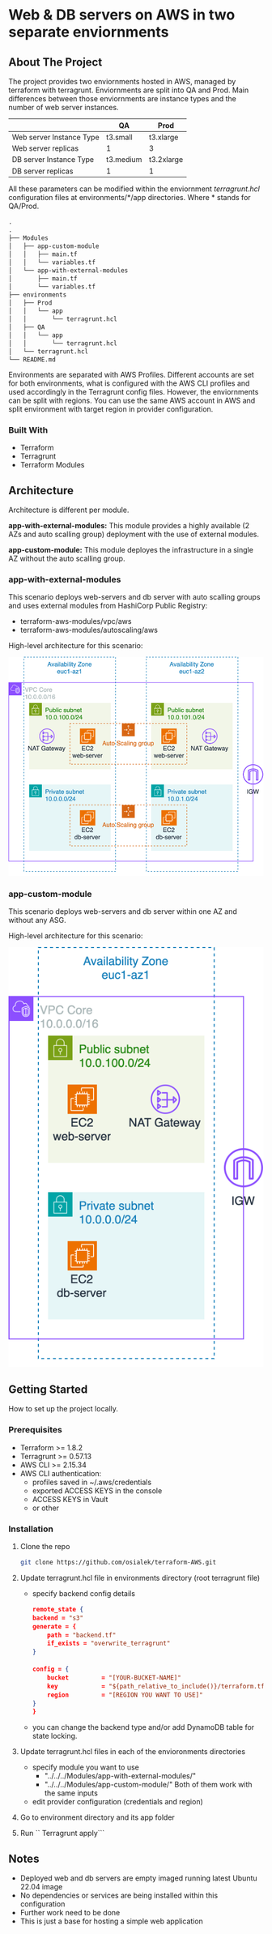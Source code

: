 # Web & DB servers on AWS in two separate enviornments

## About The Project

The project provides two enviornments hosted in AWS, managed by terraform with terragrunt. Enviornments are split into QA and Prod. Main differences between those enviornments are instance types and the number of web server instances.

|  |QA|Prod|
|------|-----|-----|
|Web server Instance Type|t3.small|t3.xlarge|
|Web server replicas | 1 | 3|
|DB server Instance Type|t3.medium|t3.2xlarge|
|DB server replicas |1|1|

All these parameters can be modified within the enviornment *terragrunt.hcl* configuration files at environments/\*/app directories. Where \* stands for QA/Prod.

```
.
.
├── Modules
│   ├── app-custom-module
│   │   ├── main.tf
│   │   └── variables.tf
│   └── app-with-external-modules
│       ├── main.tf
│       └── variables.tf
├── environments
│   ├── Prod
│   │   └── app
│   │       └── terragrunt.hcl
│   ├── QA
│   │   └── app
│   │       └── terragrunt.hcl
│   └── terragrunt.hcl
└── README.md
```

Environments are separated with AWS Profiles. Different accounts are set for both environments, what is configured with the AWS CLI profiles and used accordingly in the Terragrunt config files. However, the enviornments can be split with regions. You can use the same AWS account in AWS and split environment with target region in provider configuration.

### Built With

- Terraform
- Terragrunt
- Terraform Modules

## Architecture

Architecture is different per module.

**app-with-external-modules:** This module provides a highly available (2 AZs and auto scalling group) deployment with the use of external modules.

**app-custom-module:** This module deployes the infrastructure in a single AZ without the auto scalling group.

### app-with-external-modules

This scenario deploys web-servers and db server with auto scalling groups and uses external modules from HashiCorp Public Registry:

- terraform-aws-modules/vpc/aws
- terraform-aws-modules/autoscaling/aws

High-level architecture for this scenario:

![HLD-HA-ASG](./images/hld-ha-asg.svg)

### app-custom-module

This scenario deploys web-servers and db server within one AZ and without any ASG.

High-level architecture for this scenario:

![HLD-CUSTOM](./images/hld-custom.svg)

## Getting Started

How to set up the project locally.

### Prerequisites

- Terraform >= 1.8.2
- Terragrunt >= 0.57.13
- AWS CLI >= 2.15.34
- AWS CLI authentication:
  - profiles saved in ~/.aws/credentials
  - exported ACCESS KEYS in the console
  - ACCESS KEYS in Vault
  - or other

### Installation

1. Clone the repo
    ```sh
    git clone https://github.com/osialek/terraform-AWS.git
    ```
2. Update terragrunt.hcl file in environments directory (root terragrunt file)

    - specify backend config details

        ```json
        remote_state {
        backend = "s3"
        generate = {
            path = "backend.tf"
            if_exists = "overwrite_terragrunt"
        }

        config = {
            bucket         = "[YOUR-BUCKET-NAME]"
            key            = "${path_relative_to_include()}/terraform.tfstate"
            region         = "[REGION YOU WANT TO USE]"
        }
        }
        ```
    - you can change the backend type and/or add DynamoDB table for state locking.
3. Update terragrunt.hcl files in each of the envioronments directories

    - specify module you want to use
        - "../../../Modules/app-with-external-modules/"
        - "../../../Modules/app-custom-module/"
    Both of them work with the same inputs
    - edit provider configuration (credentials and region)
4. Go to environment directory and its app folder
5. Run `` Terragrunt apply```

## Notes

- Deployed web and db servers are empty imaged running latest Ubuntu 22.04 image
- No dependencies or services are being installed within this configuration
- Further work need to be done
- This is just a base for hosting a simple web application